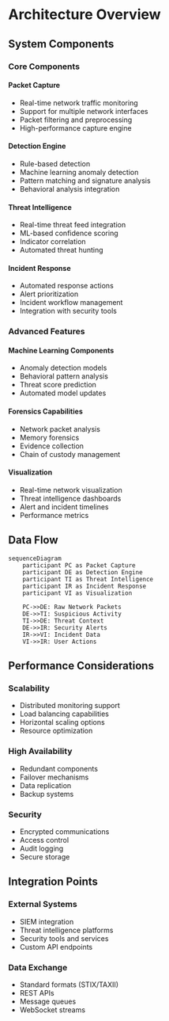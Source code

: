# Architecture Overview

## System Components

### Core Components

#### Packet Capture
- Real-time network traffic monitoring
- Support for multiple network interfaces
- Packet filtering and preprocessing
- High-performance capture engine

#### Detection Engine
- Rule-based detection
- Machine learning anomaly detection
- Pattern matching and signature analysis
- Behavioral analysis integration

#### Threat Intelligence
- Real-time threat feed integration
- ML-based confidence scoring
- Indicator correlation
- Automated threat hunting

#### Incident Response
- Automated response actions
- Alert prioritization
- Incident workflow management
- Integration with security tools

### Advanced Features

#### Machine Learning Components
- Anomaly detection models
- Behavioral pattern analysis
- Threat score prediction
- Automated model updates

#### Forensics Capabilities
- Network packet analysis
- Memory forensics
- Evidence collection
- Chain of custody management

#### Visualization
- Real-time network visualization
- Threat intelligence dashboards
- Alert and incident timelines
- Performance metrics

## Data Flow

```mermaid
sequenceDiagram
    participant PC as Packet Capture
    participant DE as Detection Engine
    participant TI as Threat Intelligence
    participant IR as Incident Response
    participant VI as Visualization

    PC->>DE: Raw Network Packets
    DE->>TI: Suspicious Activity
    TI->>DE: Threat Context
    DE->>IR: Security Alerts
    IR->>VI: Incident Data
    VI->>IR: User Actions
```

## Performance Considerations

### Scalability
- Distributed monitoring support
- Load balancing capabilities
- Horizontal scaling options
- Resource optimization

### High Availability
- Redundant components
- Failover mechanisms
- Data replication
- Backup systems

### Security
- Encrypted communications
- Access control
- Audit logging
- Secure storage

## Integration Points

### External Systems
- SIEM integration
- Threat intelligence platforms
- Security tools and services
- Custom API endpoints

### Data Exchange
- Standard formats (STIX/TAXII)
- REST APIs
- Message queues
- WebSocket streams